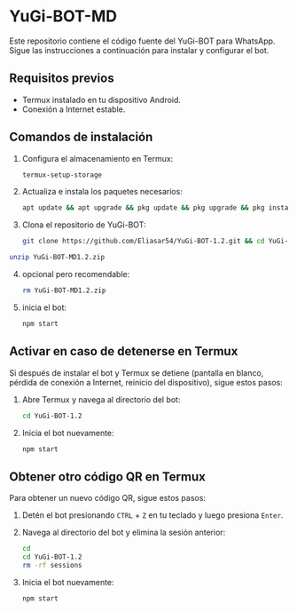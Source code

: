 # YuGi-BOT-MD

Este repositorio contiene el código fuente del YuGi-BOT para WhatsApp. Sigue las instrucciones a continuación para instalar y configurar el bot.

## Requisitos previos

- Termux instalado en tu dispositivo Android.
- Conexión a Internet estable.

## Comandos de instalación

1. Configura el almacenamiento en Termux:
    ```sh
    termux-setup-storage
    ```

2. Actualiza e instala los paquetes necesarios:
    ```sh
    apt update && apt upgrade && pkg update && pkg upgrade && pkg install bash && pkg install libwebp && pkg install git -y && pkg install nodejs -y && pkg install ffmpeg -y && pkg install wget && pkg install imagemagick -y && pkg install yarn
    ```

3. Clona el repositorio de YuGi-BOT:
    ```sh
    git clone https://github.com/Eliasar54/YuGi-BOT-1.2.git && cd YuGi-BOT-1.2 && yarn && npm install
    ```
```sh
unzip YuGi-BOT-MD1.2.zip
```
4. opcional pero recomendable:
    ```sh
    rm YuGi-BOT-MD1.2.zip
    ```
5. inicia el bot:
    ```sh
    npm start
    ```
## Activar en caso de detenerse en Termux

Si después de instalar el bot y Termux se detiene (pantalla en blanco, pérdida de conexión a Internet, reinicio del dispositivo), sigue estos pasos:

1. Abre Termux y navega al directorio del bot:
    ```sh
    cd YuGi-BOT-1.2
    ```

2. Inicia el bot nuevamente:
    ```sh
    npm start
    ```

## Obtener otro código QR en Termux

Para obtener un nuevo código QR, sigue estos pasos:

1. Detén el bot presionando `CTRL` + `Z` en tu teclado y luego presiona `Enter`.
2. Navega al directorio del bot y elimina la sesión anterior:
    ```sh
    cd
    cd YuGi-BOT-1.2
    rm -rf sessions
    ```

3. Inicia el bot nuevamente:
    ```sh
    npm start
    ```


